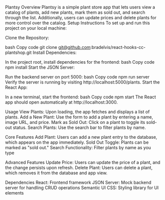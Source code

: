 Plantsy
Overview
Plantsy is a simple plant store app that lets users view a catalog of plants, add new plants, mark them as sold out, and search through the list. Additionally, users can update prices and delete plants for more control over the catalog.
Setup Instructions
To set up and run this project on your local machine:

Clone the Repository:

bash
Copy code
git clone git@github.com:bradelvis/react-hooks-cc-plantshop.git
Install Dependencies:

In the project root, install dependencies for the frontend:
bash
Copy code
npm install
Start the JSON Server:

Run the backend server on port 5000:
bash
Copy code
npm run server
Verify the server is running by visiting http://localhost:5000/plants.
Start the React App:

In a new terminal, start the frontend:
bash
Copy code
npm start
The React app should open automatically at http://localhost:3000.

Usage
View Plants: Upon loading, the app fetches and displays a list of plants.
Add a New Plant: Use the form to add a plant by entering a name, image URL, and price.
Mark as Sold Out: Click on a plant to toggle its sold-out status.
Search Plants: Use the search bar to filter plants by name.

Core Features
Add Plant: Users can add a new plant entry to the database, which appears on the app immediately.
Sold Out Toggle: Plants can be marked as "sold out."
Search Functionality: Filter plants by name as you type

Advanced Features
Update Price: Users can update the price of a plant, and the change persists upon refresh.
Delete Plant: Users can delete a plant, which removes it from the database and app view.

Dependencies
React: Frontend framework
JSON Server: Mock backend server for handling CRUD operations
Semantic UI CSS: Styling library for UI elements

